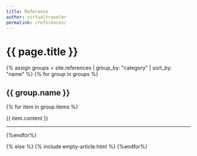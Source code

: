 ```yaml
---
title: Reference
author: virtualtraveler
permalink: /references/
---
```


<h1>{{ page.title }}</h1>

{% assign groups = site.references | group_by: "category" | sort_by: "name" %}
{% for group in groups %}

<h2 class="group-name">{{ group.name }}</h2>

{% for item in group.items %}
<!-- <a href="{{ item.url }}">{{ item.title }}</a> -->
  {{ item.content }}
<hr/>
{%endfor%}

{% else %}
  {% include empty-article.html %}
{%endfor%}
